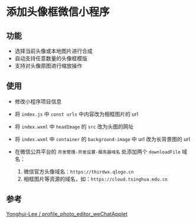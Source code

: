 # 添加头像框微信小程序

## 功能
- 选择当前头像或本地图片进行合成
- 自动支持任意数量的头像框模版
- 支持对头像原图进行缩放操作

## 使用
- 修改小程序项目信息
- 将 `index.js` 中 `const urls` 中内容改为相框图片的 url
- 将 `index.wxml` 中 `headImage` 的 `src` 改为头图的网址
- 将 `index.wxml` 中 `container` 的 `background-image` 中 url 改为长背景图的 url
- 在微信公共平台的 `开发管理-开发设置-服务器域名` 处添加两个 `downloadFile` 域名：

    1. 微信官方头像域名：`https://thirdwx.qlogo.cn`
    2. 相框图片等资源的域名，如：`https://cloud.tsinghua.edu.cn`

## 参考
[Yonghui-Lee
/
profile_photo_editor_weChatApplet](https://github.com/Yonghui-Lee/profile_photo_editor_weChatApplet)
